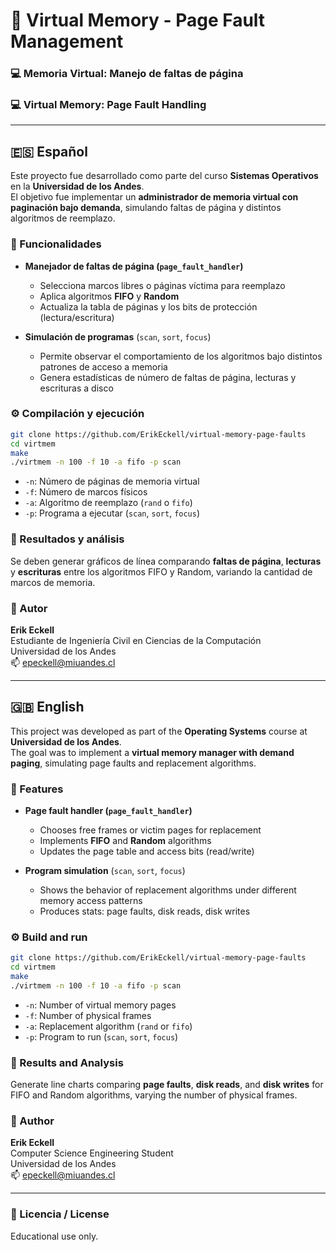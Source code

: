 # 🧠 Virtual Memory - Page Fault Management  
### 💻 Memoria Virtual: Manejo de faltas de página  
### 💻 Virtual Memory: Page Fault Handling

---

## 🇪🇸 Español

Este proyecto fue desarrollado como parte del curso **Sistemas Operativos** en la **Universidad de los Andes**.  
El objetivo fue implementar un **administrador de memoria virtual con paginación bajo demanda**, simulando faltas de página y distintos algoritmos de reemplazo.

### 🔹 Funcionalidades

- **Manejador de faltas de página (`page_fault_handler`)**  
  - Selecciona marcos libres o páginas víctima para reemplazo
  - Aplica algoritmos **FIFO** y **Random**
  - Actualiza la tabla de páginas y los bits de protección (lectura/escritura)

- **Simulación de programas** (`scan`, `sort`, `focus`)  
  - Permite observar el comportamiento de los algoritmos bajo distintos patrones de acceso a memoria
  - Genera estadísticas de número de faltas de página, lecturas y escrituras a disco

### ⚙️ Compilación y ejecución

```bash
git clone https://github.com/ErikEckell/virtual-memory-page-faults
cd virtmem
make
./virtmem -n 100 -f 10 -a fifo -p scan
```

- `-n`: Número de páginas de memoria virtual
- `-f`: Número de marcos físicos
- `-a`: Algoritmo de reemplazo (`rand` o `fifo`)
- `-p`: Programa a ejecutar (`scan`, `sort`, `focus`)

### 🧪 Resultados y análisis

Se deben generar gráficos de línea comparando **faltas de página**, **lecturas** y **escrituras** entre los algoritmos FIFO y Random, variando la cantidad de marcos de memoria.

### 👥 Autor

**Erik Eckell**  
Estudiante de Ingeniería Civil en Ciencias de la Computación  
Universidad de los Andes  
📫 [epeckell@miuandes.cl](mailto:epeckell@miuandes.cl)

---

## 🇬🇧 English

This project was developed as part of the **Operating Systems** course at **Universidad de los Andes**.  
The goal was to implement a **virtual memory manager with demand paging**, simulating page faults and replacement algorithms.

### 🔹 Features

- **Page fault handler (`page_fault_handler`)**  
  - Chooses free frames or victim pages for replacement
  - Implements **FIFO** and **Random** algorithms
  - Updates the page table and access bits (read/write)

- **Program simulation** (`scan`, `sort`, `focus`)  
  - Shows the behavior of replacement algorithms under different memory access patterns
  - Produces stats: page faults, disk reads, disk writes

### ⚙️ Build and run

```bash
git clone https://github.com/ErikEckell/virtual-memory-page-faults
cd virtmem
make
./virtmem -n 100 -f 10 -a fifo -p scan
```

- `-n`: Number of virtual memory pages
- `-f`: Number of physical frames
- `-a`: Replacement algorithm (`rand` or `fifo`)
- `-p`: Program to run (`scan`, `sort`, `focus`)

### 🧪 Results and Analysis

Generate line charts comparing **page faults**, **disk reads**, and **disk writes** for FIFO and Random algorithms, varying the number of physical frames.

### 👥 Author

**Erik Eckell**  
Computer Science Engineering Student  
Universidad de los Andes  
📫 [epeckell@miuandes.cl](mailto:epeckell@miuandes.cl)

---

### 🧾 Licencia / License

Educational use only.
